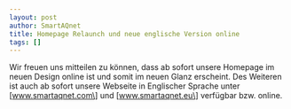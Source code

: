 ```yaml
---
layout: post
author: SmartAQnet
title: Homepage Relaunch und neue englische Version online
tags: []
---
```

Wir freuen uns mitteilen zu können, dass ab sofort unsere Homepage im neuen Design online ist und somit im neuen Glanz erscheint. Des Weiteren ist auch ab sofort unsere Webseite in Englischer Sprache unter \[www.smartaqnet.com\] und \[www.smartaqnet.eu\] verfügbar bzw. online.
